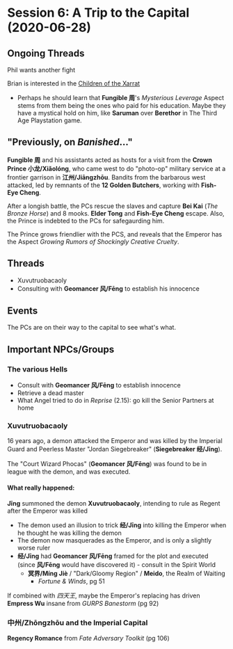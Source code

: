 # Session 6: A Trip to the Capital (2020-06-28)

## Ongoing Threads
Phil wants another fight

Brian is interested in the [Children of the Xarrat](../cthulhu_missionaries.md)
- Perhaps he should learn that **Fungible 周**'s _Mysterious Leverage_ Aspect
  stems from them being the ones who paid for his education. Maybe they have a
  mystical hold on him, like **Saruman** over **Berethor** in The Third Age
  Playstation game.

## "Previously, on _Banished_..."
**Fungible 周** and his assistants acted as hosts for a visit from the
**Crown Prince 小龙/Xiǎolóng**, who came west to do "photo-op" military
service at a frontier garrison in **江州/Jiāngzhōu**. Bandits from the
barbarous west attacked, led by remnants of the **12 Golden Butchers**,
working with **Fish-Eye Cheng**.

After a longish battle, the PCs rescue the slaves and capture **Bei Kai**
(_The Bronze Horse_) and 8 mooks. **Elder Tong** and **Fish-Eye Cheng**
escape. Also, the Prince is indebted to the PCs for safegaurding him.

The Prince grows friendlier with the PCS, and reveals that the Emperor
has the Aspect _Growing Rumors of Shockingly Creative Cruelty_.

## Threads
- Xuvutruobacaoly
- Consulting with **Geomancer 风/Fēng** to establish his innocence

## Events

The PCs are on their way to the capital to see what's what.

## Important NPCs/Groups

### The various Hells
- Consult with **Geomancer 风/Fēng** to establish innocence
- Retrieve a dead master
- What Angel tried to do in _Reprise_ (2.15): go kill the Senior Partners at home

### Xuvutruobacaoly
16 years ago, a demon attacked the Emperor and was killed by the Imperial
Guard and Peerless Master "Jordan Siegebreaker" (**Siegebreaker 经/Jīng**).

The "Court Wizard Phocas" (**Geomancer 风/Fēng**) was found to be in
league with the demon, and was executed.

#### What really happened:
**Jīng** summoned the demon **Xuvutruobacaoly**,
intending to rule as Regent after the Emperor was killed
- The demon used an illusion to trick **经/Jīng** into killing the Emperor
  when he thought he was killing the demon
- The demon now masquerades as the Emperor, and is only a slightly worse ruler
- **经/Jīng** had **Geomancer 风/Fēng** framed for the plot and executed
  (since **风/Fēng** would have discovered it) - consult in the Spirit World
  - **冥界/Míng Jiè** / "Dark/Gloomy Region" / **Meido**, the Realm of Waiting
    - _Fortune & Winds_, pg 51

If combined with _四天王_, maybe the Emperor's replacing has driven
**Empress Wu** insane from _GURPS Banestorm_ (pg 92)

### 中州/Zhōngzhōu and the Imperial Capital
**Regency Romance** from _Fate Adversary Toolkit_ (pg 106)

